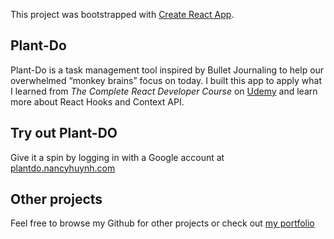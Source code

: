This project was bootstrapped with [Create React App](https://github.com/facebook/create-react-app).

## Plant-Do
Plant-Do is a task management tool inspired by Bullet Journaling to help our overwhelmed “monkey brains” focus on today. I built this app to apply what I learned from *The Complete React Developer Course* on [Udemy](Udemy) and learn more about React Hooks and Context API.

## Try out Plant-DO
Give it a spin by logging in with a Google account at [plantdo.nancyhuynh.com](https://plantdo.nancyhuynh.com/)

## Other projects
Feel free to browse my Github for other projects or check out [my portfolio](https://nancyhuynh.com/)